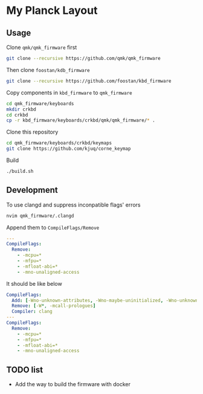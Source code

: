 # My Planck Layout

## Usage

Clone `qmk/qmk_firmware` first

```bash
git clone --recursive https://github.com/qmk/qmk_firmware
```

Then clone `foostan/kdb_firmware`

```bash
git clone --recursive https://github.com/foostan/kbd_firmware
```

Copy components in `kbd_firmware` to `qmk_firmware`

```bash
cd qmk_firmware/keyboards
mkdir crkbd
cd crkbd
cp -r kbd_firmware/keyboards/crkbd/qmk/qmk_firmware/* .
```

Clone this repository

```bash
cd qmk_firmware/keyboards/crkbd/keymaps
git clone https://github.com/kjuq/corne_keymap
```

Build

```bash
./build.sh
```

## Development

To use clangd and suppress inconpatible flags' errors

```bash
nvim qmk_firmware/.clangd
```

Append them to `CompileFlags/Remove`

```yaml
---
CompileFlags:
  Remove:
    - -mcpu=*
    - -mfpu=*
    - -mfloat-abi=*
    - -mno-unaligned-access
```

It should be like below

```yaml
CompileFlags:
  Add: [-Wno-unknown-attributes, -Wno-maybe-uninitialized, -Wno-unknown-warning-option]
  Remove: [-W*, -mcall-prologues]
  Compiler: clang
---
CompileFlags:
  Remove:
    - -mcpu=*
    - -mfpu=*
    - -mfloat-abi=*
    - -mno-unaligned-access
```

## TODO list

- Add the way to build the firmware with docker
